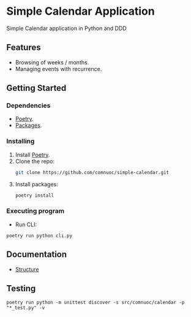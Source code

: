 # Simple Calendar Application

Simple Calendar application in Python and DDD

## Features

* Browsing of weeks / months.
* Managing events with recurrence.

## Getting Started

### Dependencies

* [Poetry](https://python-poetry.org/docs/).
* [Packages](./pyproject.toml#12).

### Installing

1. Install [Poetry](https://python-poetry.org/docs/#installation).
2. Clone the repo:
    ```sh
   git clone https://github.com/comnuoc/simple-calendar.git
   ```
3. Install packages:
    ```sh
    poetry install
    ```
### Executing program

* Run CLI:
```
poetry run python cli.py
```

## Documentation
* [Structure](./docs/structure.md)


## Testing
```
poetry run python -m unittest discover -s src/comnuoc/calendar -p "*_test.py" -v
```
